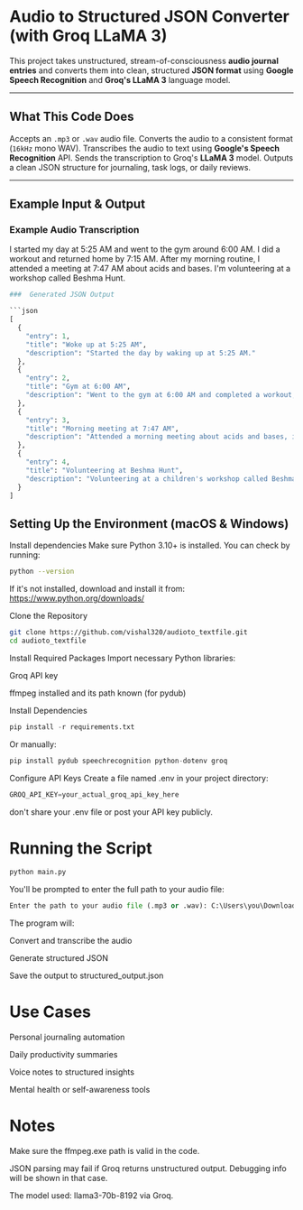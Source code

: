 #  Audio to Structured JSON Converter (with Groq LLaMA 3)

This project takes unstructured, stream-of-consciousness **audio journal entries** and converts them into clean, structured **JSON format** using **Google Speech Recognition** and **Groq's LLaMA 3** language model.

---

##  What This Code Does

 Accepts an `.mp3` or `.wav` audio file.
 Converts the audio to a consistent format (`16kHz` mono WAV).
 Transcribes the audio to text using **Google's Speech Recognition** API.
 Sends the transcription to Groq's **LLaMA 3** model.
 Outputs a clean JSON structure for journaling, task logs, or daily reviews.

---

##  Example Input & Output

###  Example Audio Transcription

I started my day at 5:25 AM and went to the gym around 6:00 AM.
I did a workout and returned home by 7:15 AM.
After my morning routine, I attended a meeting at 7:47 AM about acids and bases.
I'm volunteering at a workshop called Beshma Hunt.

```python
###  Generated JSON Output

```json
[
  {
    "entry": 1,
    "title": "Woke up at 5:25 AM",
    "description": "Started the day by waking up at 5:25 AM."
  },
  {
    "entry": 2,
    "title": "Gym at 6:00 AM",
    "description": "Went to the gym at 6:00 AM and completed a workout, returning home by 7:15 AM."
  },
  {
    "entry": 3,
    "title": "Morning meeting at 7:47 AM",
    "description": "Attended a morning meeting about acids and bases, including experiments and classifications."
  },
  {
    "entry": 4,
    "title": "Volunteering at Beshma Hunt",
    "description": "Volunteering at a children's workshop called Beshma Hunt, focused on brain development through activities."
  }
]

```
## Setting Up the Environment (macOS & Windows)
Install dependencies
Make sure Python 3.10+ is installed. You can check by running:

```bash
python --version
```
If it's not installed, download and install it from:
https://www.python.org/downloads/

Clone the Repository
```bash
git clone https://github.com/vishal320/audioto_textfile.git
cd audioto_textfile
```
Install Required Packages
Import necessary Python libraries:

Groq API key

ffmpeg installed and its path known (for pydub)

Install Dependencies
```python
pip install -r requirements.txt
```
Or manually:
```python
pip install pydub speechrecognition python-dotenv groq
```
Configure API Keys
Create a file named .env in your project directory:

```python
GROQ_API_KEY=your_actual_groq_api_key_here
```
don't share your .env file or post your API key publicly.

# Running the Script
```python
python main.py
```
You'll be prompted to enter the full path to your audio file:

```python
Enter the path to your audio file (.mp3 or .wav): C:\Users\you\Downloads\voice_note.mp3
```
The program will:

Convert and transcribe the audio

Generate structured JSON

Save the output to structured_output.json

# Use Cases
Personal journaling automation

Daily productivity summaries

Voice notes to structured insights

Mental health or self-awareness tools

# Notes
Make sure the ffmpeg.exe path is valid in the code.

JSON parsing may fail if Groq returns unstructured output. Debugging info will be shown in that case.

The model used: llama3-70b-8192 via Groq.